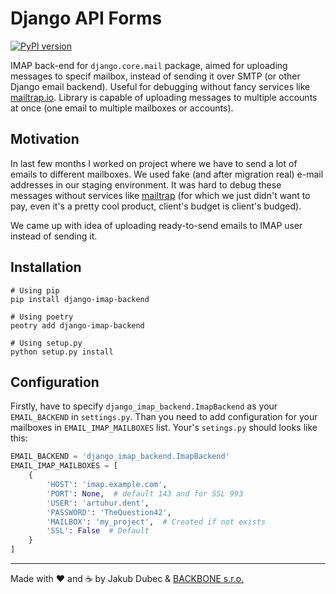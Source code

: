 # Django API Forms

[![PyPI version](https://badge.fury.io/py/django-imap-backend.svg)](https://badge.fury.io/py/django-imap-backend)

IMAP back-end for `django.core.mail` package, aimed for uploading messages to specif mailbox, instead of sending it
over SMTP (or other Django email backend). Useful for debugging without fancy services like
[mailtrap.io](https://mailtrap.io/). Library is capable of uploading messages to multiple accounts at once (one email
to multiple mailboxes or accounts).

## Motivation

In last few months I worked on project where we have to send a lot of emails to different mailboxes. We used fake
(and after migration real) e-mail addresses in our staging environment. It was hard to debug these messages without
services like [mailtrap](https://mailtrap.io/) (for which we just didn't want to pay, even it's a pretty cool product,
client's budget is client's budged).

We came up with idea of uploading ready-to-send emails to IMAP user instead of sending it.

## Installation

```shell script
# Using pip
pip install django-imap-backend

# Using poetry
peotry add django-imap-backend

# Using setup.py
python setup.py install
```

## Configuration

Firstly, have to specify `django_imap_backend.ImapBackend` as your `EMAIL_BACKEND` in `settings.py`. Than you need to
add configuration for your mailboxes in `EMAIL_IMAP_MAILBOXES` list. Your's `setings.py` should looks like this:

```python
EMAIL_BACKEND = 'django_imap_backend.ImapBackend'
EMAIL_IMAP_MAILBOXES = [
    {
        'HOST': 'imap.example.com',
        'PORT': None,  # default 143 and for SSL 993
        'USER': 'artuhur.dent',
        'PASSWORD': 'TheQuestion42',
        'MAILBOX': 'my_project',  # Created if not exists
        'SSL': False  # Default
    }
]
```

---
Made with ❤️ and ☕️ by Jakub Dubec & [BACKBONE s.r.o.](https://www.backbone.sk/en/)
